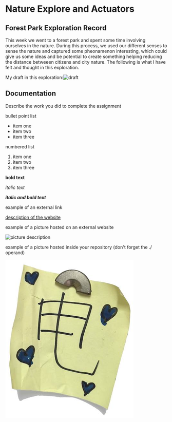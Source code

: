 # Nature Explore and Actuators

## Forest Park Exploration Record
This week we went to a forest park and spent some time involving ourselves in the nature. During this process, we used our different senses to sense the nature and captured some pheonamenon interesting, which could give us some ideas and be potential to create something helping reducing the distance betweeen citizens and city nature. The following is what I have felt and thought in this exploration.

My draft in this exploration:![draft](./images/draft.png) 

## Documentation
Describe the work you did to complete the assignment

bullet point list
* item one
* item two
* item three

numbered list
1. item one
2. item two
3. item three

**bold text**

*italic text*

***italic and bold text***

example of an external link

[description of the website](https://www.https://www.example.com/)

example of a picture hosted on an external website

![picture description](https://djmag.com/sites/default/files/storyimages/Clara_Rockmore.jpg)

example of a picture hosted inside your repository (don't forget the ./ operand)

![picture description](./images/example.jpg)
